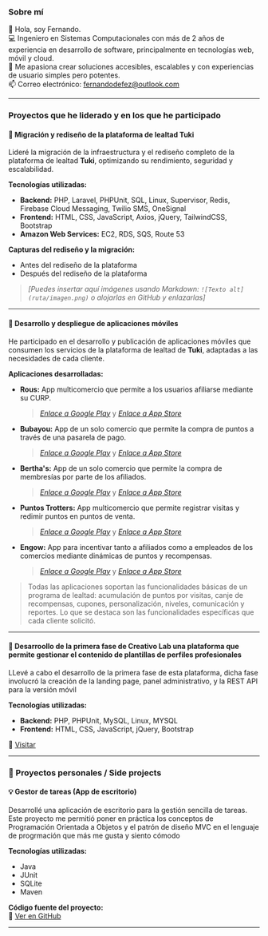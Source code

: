 ### Sobre mí

👋 Hola, soy Fernando.  
💻 Ingeniero en Sistemas Computacionales con más de 2 años de experiencia en desarrollo de software, principalmente en tecnologías web, móvil y cloud.  
🚀 Me apasiona crear soluciones accesibles, escalables y con experiencias de usuario simples pero potentes.  
📫 Correo electrónico: fernandodefez@outlook.com

---

### Proyectos que he liderado y en los que he participado

#### 🚧 Migración y rediseño de la plataforma de lealtad **Tuki**

Lideré la migración de la infraestructura y el rediseño completo de la plataforma de lealtad **Tuki**, optimizando su rendimiento, seguridad y escalabilidad.

**Tecnologías utilizadas:**
- **Backend:** PHP, Laravel, PHPUnit, SQL, Linux, Supervisor, Redis, Firebase Cloud Messaging, Twilio SMS, OneSignal  
- **Frontend:** HTML, CSS, JavaScript, Axios, jQuery, TailwindCSS, Bootstrap  
- **Amazon Web Services:** EC2, RDS, SQS, Route 53

**Capturas del rediseño y la migración:**
- Antes del rediseño de la plataforma  
- Después del rediseño de la plataforma  
> *[Puedes insertar aquí imágenes usando Markdown: `![Texto alt](ruta/imagen.png)` o alojarlas en GitHub y enlazarlas]*

---

#### 📱 Desarrollo y despliegue de aplicaciones móviles

He participado en el desarrollo y publicación de aplicaciones móviles que consumen los servicios de la plataforma de lealtad de **Tuki**, adaptadas a las necesidades de cada cliente.

**Aplicaciones desarrolladas:**

- **Rous:** App multicomercio que permite a los usuarios afiliarse mediante su CURP.  
  > *[Enlace a Google Play](https://play.google.com/store/apps/details?id=mx.marc.rous&hl=es_MX)*
  > y
  > *[Enlace a App Store](https://apps.apple.com/mx/app/rous/id6471860278)*

- **Bubayou:** App de un solo comercio que permite la compra de puntos a través de una pasarela de pago.  
  > *[Enlace a Google Play](https://play.google.com/store/apps/details?id=mx.marc.bubayou)*
  > y
  > *[Enlace a App Store](https://apps.apple.com/mx/app/bubayou/id15118202511)*

- **Bertha's:** App de un solo comercio que permite la compra de membresías por parte de los afiliados.  
  > *[Enlace a Google Play](https://play.google.com/store/apps/details?id=mx.marc.berthas)*
  > y
  > *[Enlace a App Store](https://apps.apple.com/mx/app/berthas-movil/id6498956986)*

- **Puntos Trotters:** App multicomercio que permite registrar visitas y redimir puntos en puntos de venta.  
  > *[Enlace a Google Play](https://play.google.com/store/apps/details?id=mx.marc.trotters)*
  > y
  > *[Enlace a App Store](https://apps.apple.com/mx/app/puntos-trotters/id1569454354)*

- **Engow:** App para incentivar tanto a afiliados como a empleados de los comercios mediante dinámicas de puntos y recompensas.  
  > *[Enlace a Google Play](https://play.google.com/store/apps/details?id=mx.marc.engow)*
  > y
  > *[Enlace a App Store](https://apps.apple.com/mx/app/engow/id1475277688)*

> Todas las aplicaciones soportan las funcionalidades básicas de un programa de lealtad: acumulación de puntos por visitas, canje de recompensas, cupones, personalización, niveles, comunicación y reportes. Lo que se destaca son las funcionalidades específicas que cada cliente solicitó.

---

#### 🚧 Desarroollo de la primera fase de **Creativo Lab** una plataforma que permite gestionar el contenido de plantillas de perfiles profesionales

LLevé a cabo el desarrollo de la primera fase de esta plataforma, dicha fase involucró la creación de la landing page, panel administrativo, y la REST API para la versión móvil

**Tecnologías utilizadas:**
- **Backend:** PHP, PHPUnit, MySQL, Linux, MYSQL 
- **Frontend:** HTML, CSS, JavaScript, jQuery, Bootstrap

🔗 [Visitar](https://dev.creativolab.com.mx/)

---

### 🚀 Proyectos personales / Side projects

#### 💡 Gestor de tareas (App de escritorio)

Desarrollé una aplicación de escritorio para la gestión sencilla de tareas. Este proyecto me permitió poner en práctica los conceptos de Programación Orientada a Objetos y el patrón de diseño MVC en el lenguaje de progrmación que más me gusta y siento cómodo

**Tecnologías utilizadas:**
- Java  
- JUnit  
- SQLite  
- Maven

**Código fuente del proyecto:**  
🔗 [Ver en GitHub](https://github.com/fernandodefez/task-manager-desktop-app-with-java)

---



<!---
fernandodefez/fernandodefez is a ✨ special ✨ repository because its `README.md` (this file) appears on your GitHub profile.
You can click the Preview link to take a look at your changes.
--->
